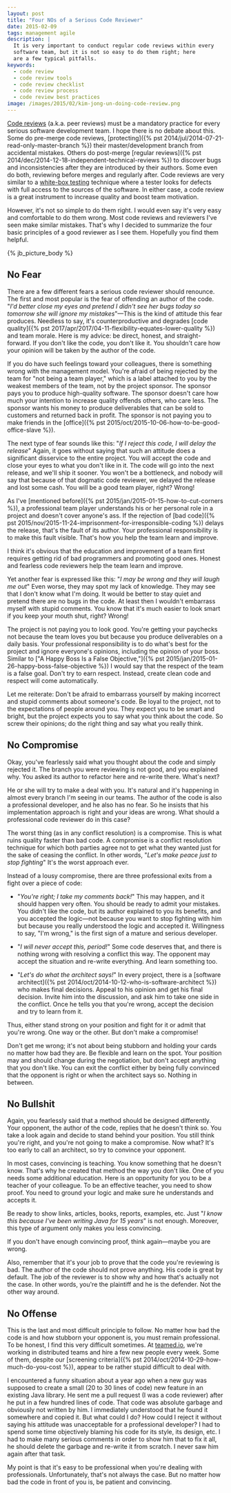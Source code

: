 ```yaml
---
layout: post
title: "Four NOs of a Serious Code Reviewer"
date: 2015-02-09
tags: management agile
description: |
  It is very important to conduct regular code reviews within every
  software team, but it is not so easy to do them right; here
  are a few typical pitfalls.
keywords:
  - code review
  - code review tools
  - code review checklist
  - code review process
  - code review best practices
image: /images/2015/02/kim-jong-un-doing-code-review.png
---
```


[Code reviews](http://en.wikipedia.org/wiki/Code_review)
(a.k.a. peer reviews) must be a mandatory practice for every
serious software development team. I hope there is no debate about this. Some
do pre-merge code reviews, [protecting]({% pst 2014/jul/2014-07-21-read-only-master-branch %})
their master/development branch from
accidental mistakes. Others do post-merge
[regular reviews]({% pst 2014/dec/2014-12-18-independent-technical-reviews %})
to discover bugs and inconsistencies after they are introduced by their
authors. Some even do both, reviewing before merges and regularly after. Code reviews
are very similar to a [white-box testing](http://en.wikipedia.org/wiki/White-box_testing)
technique where a tester looks for defects with full access to the sources of the software.
In either case, a code review is a great instrument to increase quality and
boost team motivation.

However, it's not so simple to do them right. I would even say it's
very easy and comfortable to do them wrong. Most code reviews
and reviewers I've seen make similar mistakes. That's why I decided
to summarize the four basic principles of a good reviewer as I see them.
Hopefully you find them helpful.

<!--more-->

{% jb_picture_body %}

## No Fear

There are a few different fears a serious code reviewer should renounce.
The first and most popular is the fear of offending an author of the code.
"_I'd better close my eyes and pretend I didn't see her bugs today so tomorrow she will ignore
my mistakes_"&mdash;This is the kind of attitude this fear produces. Needless to say, it's
counterproductive and degrades
[code quality]({% pst 2017/apr/2017/04-11-flexibility-equates-lower-quality %}) and team morale. Here is my advice:
be direct, honest, and straight-forward. If you don't like the code, you don't like it.
You shouldn't care how your opinion will be taken by the author of the code.

If you do have such feelings toward your colleagues, there is something
wrong with the management model. You're afraid of being rejected by the
team for "not being a team player," which is a label attached to you by
the weakest members of the team, not by the project sponsor. The sponsor
pays you to produce high-quality software. The sponsor doesn't care how much your
intention to increase quality offends others, who care less. The sponsor
wants his money to produce deliverables that can be sold to customers and
returned back in profit. The sponsor is not paying you to make friends in
the [office]({% pst 2015/oct/2015-10-06-how-to-be-good-office-slave %}).

The next type of fear sounds like this: "_If I reject this code, I will delay the release_"
Again, it goes without saying that such an attitude does a significant disservice to the entire project.
You will accept the code and close your eyes to what you don't like
in it. The code will go into the next release, and we'll ship it sooner.
You won't be a bottleneck, and nobody will say that because of that
dogmatic code reviewer, we delayed the release and lost some cash. You will
be a good team player, right? Wrong!

As I've [mentioned before]({% pst 2015/jan/2015-01-15-how-to-cut-corners %}), a professional
team player understands his or her personal role in a project and doesn't cover
anyone's ass. If the rejection of
[bad code]({% pst 2015/nov/2015-11-24-imprisonment-for-irresponsible-coding %}) delays the release, that's
the fault of its author. Your professional responsibility is to make this fault visible.
That's how you help the team learn and improve.

I think it's obvious that the education and improvement of a team first requires
getting rid of bad programmers and promoting good ones. Honest and fearless
code reviewers help the team learn and improve.

Yet another fear is expressed like this: "_I may be wrong and they will laugh me out_"
Even worse, they may spot my lack of knowledge. They may
see that I don't know what I'm doing. It would be better to stay quiet and pretend
there are no bugs in the code. At least then I wouldn't embarrass myself
with stupid comments. You know that it's much easier to look smart if you keep
your mouth shut, right? Wrong!

The project is not paying you to look good. You're getting your paychecks
not because the team loves you but because you produce deliverables on
a daily basis. Your professional responsibility is to do what's best
for the project and ignore everyone's opinions, including the opinion of your
boss. Similar to ["A Happy Boss Is a False Objective,"]({% pst 2015/jan/2015-01-26-happy-boss-false-objective %})
I would say that the respect of the team is a false goal. Don't try to earn respect.
Instead, create clean code and respect will come automatically.

Let me reiterate: Don't be afraid to embarrass yourself by making incorrect and stupid comments
about someone's code. Be loyal to the project, not to the expectations of
people around you. They expect you to be smart and bright, but the project
expects you to say what you think about the code. So screw their opinions;
do the right thing and say what you really think.

## No Compromise

Okay, you've fearlessly said what you thought about the code and simply rejected it.
The branch you were reviewing is not good, and you explained why. You asked
its author to refactor here and re-write there. What's next?

He or she will try to make a deal with you. It's natural and it's
happening in almost every branch I'm seeing in our teams. The author of the
code is also a professional developer, and he also has no fear. So he insists
that his implementation approach is right and your ideas are wrong. What
should a professional code reviewer do in this case?

The worst thing (as in any conflict resolution) is a compromise. This is what
ruins quality faster than bad code. A compromise
is a conflict resolution technique for which both parties agree not to get
what they wanted just for the sake of ceasing the conflict. In other words,
"_Let's make peace just to stop fighting_" It's the worst approach ever.

Instead of a lousy compromise, there are three professional exits from a fight
over a piece of code:

 * "_You're right; I take my comments back!_" This may happen, and it should
 happen very often. You should be ready to admit your mistakes. You didn't like
 the code, but its author explained to you its benefits, and you accepted
 the logic&mdash;not because you want to stop fighting with him but because
 you really understood the logic and accepted it. Willingness to say, "I'm wrong,"
 is the first sign of a mature and serious developer.

 * "_I will never accept this, period!_" Some code deserves that, and there
 is nothing wrong with resolving a conflict this way. The opponent may accept
 the situation and re-write everything. And learn something too.

 * "_Let's do what the architect says!_" In every project, there is
 a [software architect]({% pst 2014/oct/2014-10-12-who-is-software-architect %})
 who makes final decisions. Appeal to his opinion and get his final decision.
 Invite him into the discussion, and ask him to take one side in the conflict. Once
 he tells you that you're wrong, accept the decision and try to learn from it.

Thus, either stand strong on your position and fight for it or admit that you're
wrong. One way or the other. But don't make a compromise!

Don't get me wrong; it's not about being stubborn and holding your cards
no matter how bad they are. Be flexible and learn on the spot. Your position
may and should change during the negotiation, but don't accept anything that
you don't like. You can exit the conflict either by being fully convinced that the
opponent is right or when the architect says so. Nothing in between.

## No Bullshit

Again, you fearlessly said that a method should be designed differently.
Your opponent, the author of the code, replies that he doesn't think so.
You take a look again and decide to stand behind your position. You still think
you're right, and you're not going to make a compromise. Now what?
It's too early to call an architect, so try to convince your opponent.

In most cases, convincing is teaching. You know something that he doesn't know.
That's why he created that method the way you don't like. One of you needs
some additional education. Here is an opportunity for you to be a teacher
of your colleague. To be an effective teacher, you need to show proof. You
need to ground your logic and make sure he understands and accepts it.

Be ready to show links, articles, books, reports, examples, etc. Just
"_I know this because I've been writing Java for 15 years_" is not enough. Moreover,
this type of argument only makes you less convincing.

If you don't have enough convincing proof, think again&mdash;maybe you are wrong.

Also, remember that it's your job to prove that the code you're reviewing
is bad. The author of the code should not prove anything. His code is great
by default. The job of the reviewer is to show why and how that's actually not the case.
In other words, you're the plaintiff and he is the defender. Not the other way around.

## No Offense

This is the last and most difficult principle to follow. No matter how bad the
code is and how stubborn your opponent is, you must remain professional. To be honest,
I find this very difficult sometimes. At [teamed.io](http://www.teamed.io),
we're working in distributed teams and hire a few new people every week. Some
of them, despite our [screening criteria]({% pst 2014/oct/2014-10-29-how-much-do-you-cost %}),
appear to be rather <span class="strike">stupid</span> difficult to deal with.

I encountered a funny situation about a year ago when a new guy was supposed to
create a small (20 to 30 lines of code) new feature in an existing Java library. He sent me a pull
request (I was a code reviewer) after he put in a few hundred lines of code.
That code was absolute garbage and obviously not written by him. I immediately
understood that he found it somewhere and copied it. But what could I do?
How could I reject it without saying his attitude was unacceptable
for a professional developer? I had to spend some time objectively blaming
his code for its style, its design, etc. I had to make many serious
comments in order to show him that to fix it all, he should
delete the garbage and re-write it from scratch. I never saw him again
after that task.

My point is that it's easy to be professional when you're dealing with
professionals. Unfortunately, that's not always the case. But no matter how
bad the code in front of you is, be patient and convincing.
